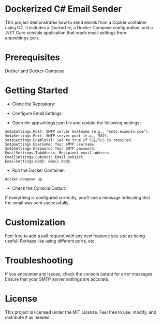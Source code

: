 # Dockerized C# Email Sender

This project demonstrates how to send emails from a Docker container using C#. It includes a Dockerfile, a Docker Compose configuration, and a .NET Core console application that reads email settings from appsettings.json.
# Prerequisites

Docker and Docker-Compose

# Getting Started

-  Clone the Repository:

-  Configure Email Settings:
-  Open the appsettings.json file and update the following settings:
```
SmtpSettings.Host: SMTP server hostname (e.g., "smtp.example.com").
SmtpSettings.Port: SMTP server port (e.g., 587).
SmtpSettings.EnableSsl: Set to true if SSL/TLS is required.
SmtpSettings.Username: Your SMTP username.
SmtpSettings.Password: Your SMTP password.
EmailSettings.ToAddress: Recipient email address.
EmailSettings.Subject: Email subject.
EmailSettings.Body: Email body.
```

-  Run the Docker Container:

`docker-compose up`

-  Check the Console Output:

If everything is configured correctly, you’ll see a message indicating that the email was sent successfully.

# Customization

Feel free to add a pull request with any new features you see as being useful! Perhaps like using different ports, etc.

# Troubleshooting

If you encounter any issues, check the console output for error messages.
Ensure that your SMTP server settings are accurate.

# License

This project is licensed under the MIT License. Feel free to use, modify, and distribute it as needed.